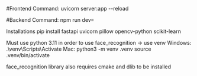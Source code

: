 #Frontend
Command: uvicorn server:app --reload

#Backend
Command: npm run dev=

Installations
pip install fastapi uvicorn pillow opencv-python scikit-learn

Must use python 3.11 in order to use face_recognition → use venv
Windows:
  .\venv\Scripts\Activate
Mac:
  python3 -m venv .venv
  source .venv/bin/activate    

face_recognition library also requires cmake and dlib to be installed
